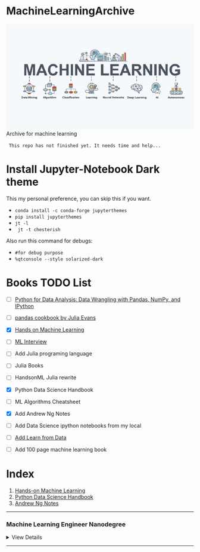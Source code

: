 # MachineLearningArchive

![ML Image](img/ml.png)<br>
Archive for machine learning

` This repo has not finished yet. It needs time and help...`

# Install Jupyter-Notebook Dark theme

This my personal preference, you can skip this if you want.

- `conda install -c conda-forge jupyterthemes`
- `pip install jupyterthemes`
- `jt -l`
- ` jt -t chesterish`


Also run this command for debugs:

- ` #for debug purpose ` 
- ` %qtconsole --style solarized-dark `



# Books TODO List

- [ ] [Python for Data Analysis: Data Wrangling with Pandas, NumPy, and IPython](https://www.amazon.com/Python-Data-Analysis-Wrangling-IPython/dp/1491957662)
- [ ] [pandas cookbook by Julia Evans](https://github.com/jvns/pandas-cookbook)
- [x] [Hands on Machine Learning](https://www.amazon.com/Hands-Machine-Learning-Scikit-Learn-TensorFlow/dp/1492032646)
- [ ] [ML Interview](https://github.com/khangich/machine-learning-interview)
- [ ] Add Julia programing language
- [ ] Julia Books
- [ ] HandsonML Julia rewrite
- [x] Python Data Science Handbook
- [ ] ML Algorithms Cheatsheet
- [x] Add Andrew Ng Notes
- [ ] Add Data Science ipython notebooks from my local
- [ ] [Add Learn from Data](https://work.caltech.edu/lectures.html#lectures) 
- [ ] Add 100 page machine learning book 


# Index

1. [Hands-on Machine Learning](handsonML2/)
2. [Python Data Science Handbook](Python_Data_Science_Handbook/)
3. [Andrew Ng Notes](AndrewNG/)


	
---

### Machine Learning Engineer Nanodegree

<details>
  <summary>View Details</summary>

Machine learning represents a key evolution in the fields of computer
science, data analysis, software engineering, and artificial intelligence.

This program will teach you how to become a machine learning engineer,
and apply predictive models to massive data sets in fields like finance,
healthcare, education, and more.

1. [Intro to Descriptive Statistics](https://www.udacity.com/course/intro-to-descriptive-statistics--ud827)
1. [Intro to Data Science](https://www.udacity.com/course/intro-to-data-science--ud359)
1. [Intro to Artificial Intelligence](https://www.udacity.com/course/intro-to-artificial-intelligence--cs271)
1. [Intro to Machine Learning](https://www.udacity.com/course/intro-to-machine-learning--ud120)
1. [Deep Learning](https://www.udacity.com/course/intro-to-tensorflow-for-deep-learning--ud187)
1. [Reinforcement Learning](https://www.udacity.com/course/reinforcement-learning--ud600)
1. [Artificial Intelligence for Robotics](https://www.udacity.com/course/artificial-intelligence-for-robotics--cs373)
1. [Machine Learning for Trading](https://www.udacity.com/course/machine-learning-for-trading--ud501)
1. [Machine Learning Interview Preparation](https://www.udacity.com/course/machine-learning-interview-prep--ud1001)

</details>

---
